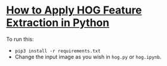# [How to Apply HOG Feature Extraction in Python]()
To run this:
- `pip3 install -r requirements.txt`
- Change the input image as you wish in `hog.py` or `hog.ipynb`.
